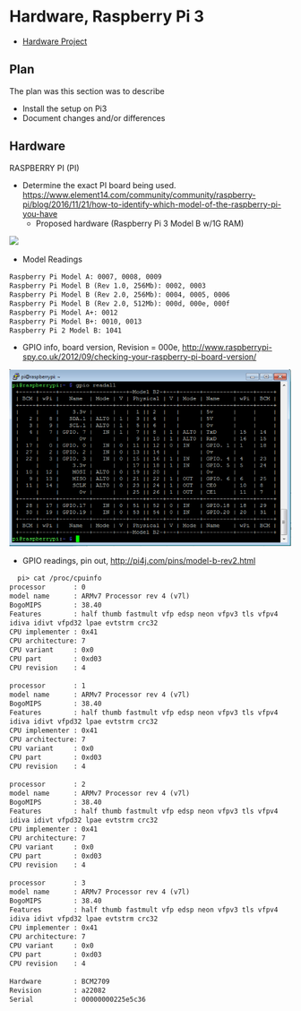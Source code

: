 # Hardware, Raspberry Pi 3

* [Hardware Project](md/hw-project.md)

## Plan

The plan was this section was to describe
* Install the setup on Pi3
* Document changes and/or differences

## Hardware

RASPBERRY PI (PI)

* Determine the exact PI board being used. https://www.element14.com/community/community/raspberry-pi/blog/2016/11/21/how-to-identify-which-model-of-the-raspberry-pi-you-have
  * Proposed hardware (Raspberry Pi 3 Model B w/1G RAM)

<img src=https://cdn-shop.adafruit.com/970x728/3055-08.jpg width=480>

  * Model Readings
````
Raspberry Pi Model A: 0007, 0008, 0009
Raspberry Pi Model B (Rev 1.0, 256Mb): 0002, 0003
Raspberry Pi Model B (Rev 2.0, 256Mb): 0004, 0005, 0006
Raspberry Pi Model B (Rev 2.0, 512Mb): 000d, 000e, 000f
Raspberry Pi Model A+: 0012
Raspberry Pi Model B+: 0010, 0013
Raspberry Pi 2 Model B: 1041
````
  * GPIO info, board version, Revision = 000e, http://www.raspberrypi-spy.co.uk/2012/09/checking-your-raspberry-pi-board-version/

  ![Gpio output for Raspberry Pi 2](img/gpio-p2.png)

  * GPIO readings, pin out, http://pi4j.com/pins/model-b-rev2.html
```
  pi> cat /proc/cpuinfo
processor       : 0
model name      : ARMv7 Processor rev 4 (v7l)
BogoMIPS        : 38.40
Features        : half thumb fastmult vfp edsp neon vfpv3 tls vfpv4 idiva idivt vfpd32 lpae evtstrm crc32
CPU implementer : 0x41
CPU architecture: 7
CPU variant     : 0x0
CPU part        : 0xd03
CPU revision    : 4

processor       : 1
model name      : ARMv7 Processor rev 4 (v7l)
BogoMIPS        : 38.40
Features        : half thumb fastmult vfp edsp neon vfpv3 tls vfpv4 idiva idivt vfpd32 lpae evtstrm crc32
CPU implementer : 0x41
CPU architecture: 7
CPU variant     : 0x0
CPU part        : 0xd03
CPU revision    : 4

processor       : 2
model name      : ARMv7 Processor rev 4 (v7l)
BogoMIPS        : 38.40
Features        : half thumb fastmult vfp edsp neon vfpv3 tls vfpv4 idiva idivt vfpd32 lpae evtstrm crc32
CPU implementer : 0x41
CPU architecture: 7
CPU variant     : 0x0
CPU part        : 0xd03
CPU revision    : 4

processor       : 3
model name      : ARMv7 Processor rev 4 (v7l)
BogoMIPS        : 38.40
Features        : half thumb fastmult vfp edsp neon vfpv3 tls vfpv4 idiva idivt vfpd32 lpae evtstrm crc32
CPU implementer : 0x41
CPU architecture: 7
CPU variant     : 0x0
CPU part        : 0xd03
CPU revision    : 4

Hardware        : BCM2709
Revision        : a22082
Serial          : 00000000225e5c36
```